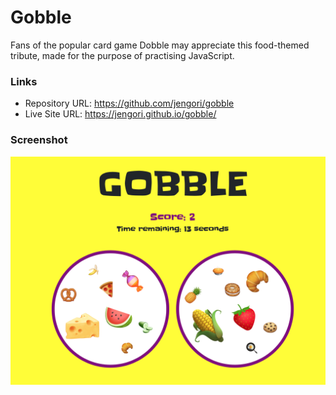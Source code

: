 # Gobble

Fans of the popular card game Dobble may appreciate this food-themed tribute, made for the purpose of practising JavaScript.

### Links

- Repository URL: https://github.com/jengori/gobble
- Live Site URL: https://jengori.github.io/gobble/

### Screenshot

![](screenshot.png)



